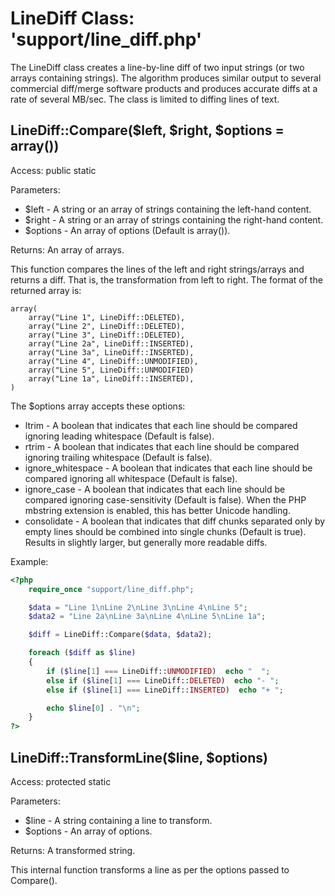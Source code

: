 LineDiff Class:  'support/line_diff.php'
========================================

The LineDiff class creates a line-by-line diff of two input strings (or two arrays containing strings).  The algorithm produces similar output to several commercial diff/merge software products and produces accurate diffs at a rate of several MB/sec.  The class is limited to diffing lines of text.

LineDiff::Compare($left, $right, $options = array())
----------------------------------------------------

Access:  public static

Parameters:

* $left - A string or an array of strings containing the left-hand content.
* $right - A string or an array of strings containing the right-hand content.
* $options - An array of options (Default is array()).

Returns:  An array of arrays.

This function compares the lines of the left and right strings/arrays and returns a diff.  That is, the transformation from left to right.  The format of the returned array is:

```
array(
	array("Line 1", LineDiff::DELETED),
	array("Line 2", LineDiff::DELETED),
	array("Line 3", LineDiff::DELETED),
	array("Line 2a", LineDiff::INSERTED),
	array("Line 3a", LineDiff::INSERTED),
	array("Line 4", LineDiff::UNMODIFIED),
	array("Line 5", LineDiff::UNMODIFIED)
	array("Line 1a", LineDiff::INSERTED),
)
```

The $options array accepts these options:

* ltrim - A boolean that indicates that each line should be compared ignoring leading whitespace (Default is false).
* rtrim - A boolean that indicates that each line should be compared ignoring trailing whitespace (Default is false).
* ignore_whitespace - A boolean that indicates that each line should be compared ignoring all whitespace (Default is false).
* ignore_case - A boolean that indicates that each line should be compared ignoring case-sensitivity (Default is false).  When the PHP mbstring extension is enabled, this has better Unicode handling.
* consolidate - A boolean that indicates that diff chunks separated only by empty lines should be combined into single chunks (Default is true).  Results in slightly larger, but generally more readable diffs.

Example:

```php
<?php
	require_once "support/line_diff.php";

	$data = "Line 1\nLine 2\nLine 3\nLine 4\nLine 5";
	$data2 = "Line 2a\nLine 3a\nLine 4\nLine 5\nLine 1a";

	$diff = LineDiff::Compare($data, $data2);

	foreach ($diff as $line)
	{
		if ($line[1] === LineDiff::UNMODIFIED)  echo "  ";
		else if ($line[1] === LineDiff::DELETED)  echo "- ";
		else if ($line[1] === LineDiff::INSERTED)  echo "+ ";

		echo $line[0] . "\n";
	}
?>
```

LineDiff::TransformLine($line, $options)
----------------------------------------

Access:  protected static

Parameters:

* $line - A string containing a line to transform.
* $options - An array of options.

Returns:  A transformed string.

This internal function transforms a line as per the options passed to Compare().
